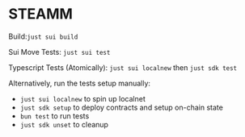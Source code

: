 # STEAMM

Build:`just sui build`

Sui Move Tests: `just sui test`

Typescript Tests (Atomically):
`just sui localnew` then `just sdk test`

Alternatively, run the tests setup manually:
- `just sui localnew` to spin up localnet
- `just sdk setup` to deploy contracts and setup on-chain state
- `bun test` to run tests
- `just sdk unset` to cleanup
